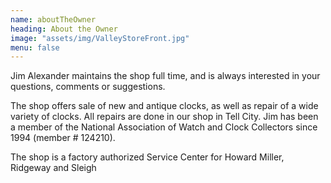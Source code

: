 ```yaml
---
name: aboutTheOwner
heading: About the Owner
image: "assets/img/ValleyStoreFront.jpg"
menu: false
---
```


Jim Alexander maintains the shop full time, and is always interested in your questions, comments or suggestions. 

The shop offers sale of new and antique clocks, as well as repair of a wide variety of clocks. All repairs are 
done in our shop in Tell City. Jim has been a member of the National Association of Watch and Clock Collectors 
since 1994 (member # 124210).
  
The shop is a factory authorized Service Center for Howard Miller, Ridgeway and Sleigh
